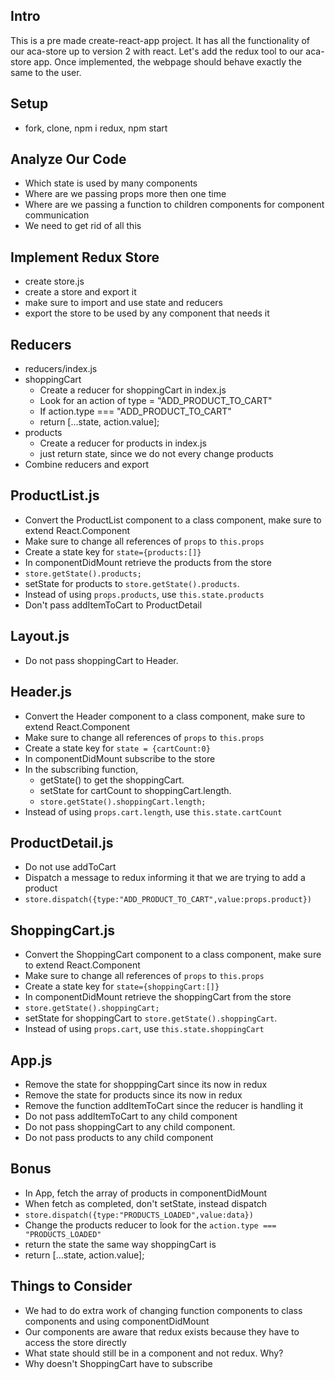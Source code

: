
## Intro
This is a pre made create-react-app project. It has all the functionality of our aca-store up to version 2 with react. Let's add the redux tool to our aca-store app. Once implemented, the webpage should behave exactly the same to the user.

## Setup
* fork, clone, npm i redux, npm start
## Analyze Our Code
* Which state is used by many components
* Where are we passing props more then one time
* Where are we passing a function to children components for component communication
* We need to get rid of all this

## Implement Redux Store
* create store.js
* create a store and export it
* make sure to import and use state and reducers
* export the store to be used by any component that needs it

## Reducers
* reducers/index.js
* shoppingCart
    * Create a reducer for shoppingCart in index.js
    * Look for an action of type = "ADD_PRODUCT_TO_CART"
    * If action.type ===  "ADD_PRODUCT_TO_CART"
    * return [...state, action.value];
* products
    * Create a reducer for products in index.js
    * just return state, since we do not every change products
* Combine reducers and export

## ProductList.js
* Convert the ProductList component to a class component, make sure to extend React.Component
* Make sure to change all references of `props` to `this.props`
* Create a state key for `state={products:[]}`
* In componentDidMount retrieve the products from the store
* `store.getState().products;`
* setState for products to `store.getState().products`. 
* Instead of using `props.products`, use `this.state.products`
* Don't pass addItemToCart to ProductDetail
## Layout.js
* Do not pass shoppingCart to Header.
## Header.js
* Convert the Header component to a class component, make sure to extend React.Component
* Make sure to change all references of `props` to `this.props`
* Create a state key for `state = {cartCount:0}`
* In componentDidMount subscribe to the store
* In the subscribing function, 
    * getState() to get the shoppingCart. 
    * setState for cartCount to shoppingCart.length. 
    * `store.getState().shoppingCart.length;`
* Instead of using `props.cart.length`, use `this.state.cartCount`
## ProductDetail.js
* Do not use addToCart
* Dispatch a message to redux informing it that we are trying to add a product
* `store.dispatch({type:"ADD_PRODUCT_TO_CART",value:props.product})`
## ShoppingCart.js
* Convert the ShoppingCart component to a class component, make sure to extend React.Component
* Make sure to change all references of `props` to `this.props`
* Create a state key for `state={shoppingCart:[]}`
* In componentDidMount retrieve the shoppingCart from the store
* `store.getState().shoppingCart;`
* setState for shoppingCart to `store.getState().shoppingCart`. 
* Instead of using `props.cart`, use `this.state.shoppingCart`
## App.js
* Remove the state for shopppingCart since its now in redux
* Remove the state for products since its now in redux
* Remove the function addItemToCart since the reducer is handling it
* Do not pass addItemToCart to any child component
* Do not pass shoppingCart to any child component.
* Do not pass products to any child component
## Bonus
* In App, fetch the array of products in componentDidMount
* When fetch as completed, don't setState, instead dispatch
* `store.dispatch({type:"PRODUCTS_LOADED",value:data})`
* Change the products reducer to look for the `action.type === "PRODUCTS_LOADED"`
* return the state the same way shoppingCart is
* return [...state, action.value];
## Things to Consider
* We had to do extra work of changing function components to class components and using componentDidMount
* Our components are aware that redux exists because they have to access the store directly 
* What state should still be in a component and not redux. Why?
* Why doesn't ShoppingCart have to subscribe


